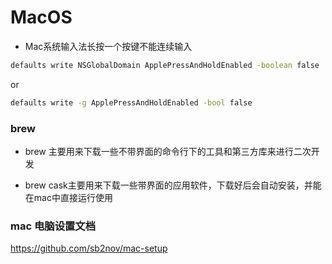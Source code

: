 # MacOS

* Mac系统输入法长按一个按键不能连续输入

```bash
defaults write NSGlobalDomain ApplePressAndHoldEnabled -boolean false
```

or

```bash
defaults write -g ApplePressAndHoldEnabled -bool false
```

### brew

* brew 主要用来下载一些不带界面的命令行下的工具和第三方库来进行二次开发

* brew cask主要用来下载一些带界面的应用软件，下载好后会自动安装，并能在mac中直接运行使用

### mac 电脑设置文档

https://github.com/sb2nov/mac-setup
